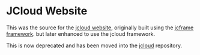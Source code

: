 # JCloud Website

This was the source for the [jcloud website](http://jcloud.com.au), originally built using the [jcframe framework](https://github.com/digitalspider/jcframe). but later enhanced to use the jcloud framework.

This is now deprecated and has been moved into the [jcloud](https://github.com/digitalspider/jcloud) repository.
